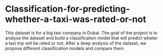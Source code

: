 # Classification-for-predicting-whether-a-taxi-was-rated-or-not
This dataset is for a big taxi company in Dubai. The goal of the project is to analyse the dataset and build a classification model that will predict wheter a taxi trip will be rated or not. After a deep analysis of the dataset, we propose different classification models and compare them
